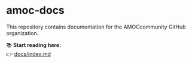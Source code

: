 # amoc-docs

This repository contains documentation for the AMOCcommunity GitHub organization.

📚 **Start reading here:**  
👉 [docs/index.md](docs/index.md)
